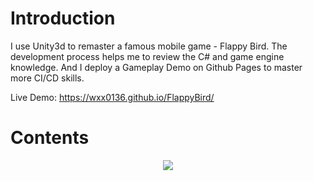 # Introduction
I use Unity3d to remaster a famous mobile game - Flappy Bird. The development process helps me to review the C# and game engine knowledge. And I deploy a Gameplay Demo on Github Pages to master more CI/CD skills. 

Live Demo: https://wxx0136.github.io/FlappyBird/

# Contents

<div align=center>
<img src="https://wxx0136.github.io/RRC_Portfolio/static/3ca775d58f20d32a2ba84ebcdf0ad556/43fa5/project_u3d.png">
</div>
